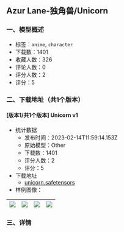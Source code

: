 ## Azur Lane-独角兽/Unicorn
### 一、模型概述

- 标签：`anime`, `character`
- 下载数：1401
- 收藏人数：326
- 评论人数：0
- 评分人数：2
- 评分：5

### 二、下载地址（共1个版本）

#### [版本1/共1个版本] Unicorn v1

- 统计数据
  - 发布时间：2023-02-14T11:59:14.153Z
  - 原始模型：Other
  - 下载数：1401
  - 评分人数：2
  - 评分：5
- 下载地址
  - [unicorn.safetensors](https://civitai.com/api/download/models/10327)
- 样例图像：

| <img src="https://image.civitai.com/xG1nkqKTMzGDvpLrqFT7WA/1fbc8860-8448-44f5-0577-d8af5ee38700/width=450/100804.jpeg" /> | <img src="https://image.civitai.com/xG1nkqKTMzGDvpLrqFT7WA/b50655ac-5ae4-4a5e-8dd9-20804d465a00/width=450/100807.jpeg" /> | <img src="https://image.civitai.com/xG1nkqKTMzGDvpLrqFT7WA/47a93daa-e62e-4c99-c140-47951de6b100/width=450/100806.jpeg" /> | <img src="https://image.civitai.com/xG1nkqKTMzGDvpLrqFT7WA/6f1ed013-cc90-458c-327b-8829afe45b00/width=450/100805.jpeg" /> |
| ---- | ---- | ---- | ---- |


### 三、详情
<p></p>